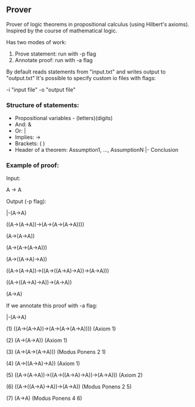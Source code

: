 Prover
------

Prover of logic theorems in propositional calculus (using Hilbert's axioms). 
Inspired by the course of mathematical logic.


Has two modes of work:
1. Prove statement: run with -p flag
2. Annotate proof: run with -a flag


By default reads statements from "input.txt" and writes output to "output.txt"
It's possible to specify custom io files with flags: 

-i "input file" -o "output file"


### Structure of statements:

* Propositional variables - (letters)(digits)
* And: &
* Or: |
* Implies: ->
* Brackets: ( )
* Header of a theorem: Assumption1, ..., AssumptionN |- Conclusion

### Example of proof:

Input:

A -> A


Output (-p flag):

|-(A->A)

((A->(A->A))->(A->(A->(A->A))))

(A->(A->A))

(A->(A->(A->A)))

(A->((A->A)->A))

((A->(A->A))->((A->((A->A)->A))->(A->A)))

((A->((A->A)->A))->(A->A))

(A->A)



If we annotate this proof with -a flag:

|-(A->A)

(1) ((A->(A->A))->(A->(A->(A->A)))) (Axiom 1)

(2) (A->(A->A)) (Axiom 1)

(3) (A->(A->(A->A))) (Modus Ponens 2 1)

(4) (A->((A->A)->A)) (Axiom 1)

(5) ((A->(A->A))->((A->((A->A)->A))->(A->A))) (Axiom 2)

(6) ((A->((A->A)->A))->(A->A)) (Modus Ponens 2 5)

(7) (A->A) (Modus Ponens 4 6)
